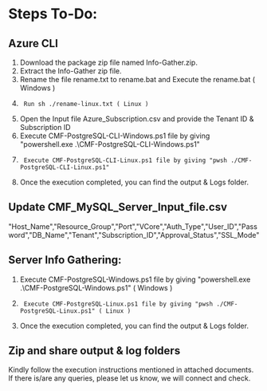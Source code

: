 # Steps To-Do:

## Azure CLI
1.	Download the package zip file named Info-Gather.zip.
2.	Extract the Info-Gather zip file.
3.	Rename the file rename.txt to rename.bat and Execute the rename.bat ( Windows ) 
4.      Run sh ./rename-linux.txt ( Linux )
5.	Open the Input file Azure_Subscription.csv and provide the Tenant ID & Subscription ID 
6.	Execute CMF-PostgreSQL-CLI-Windows.ps1 file by giving "powershell.exe .\CMF-PostgreSQL-CLI-Windows.ps1"
7.      Execute CMF-PostgreSQL-CLI-Linux.ps1 file by giving "pwsh ./CMF-PostgreSQL-CLI-Linux.ps1"
8.	Once the execution completed, you can find the output & Logs folder.

## Update CMF_MySQL_Server_Input_file.csv
   "Host_Name","Resource_Group","Port","VCore","Auth_Type","User_ID","Password","DB_Name","Tenant","Subscription_ID","Approval_Status","SSL_Mode"

## Server Info Gathering:
1.	Execute CMF-PostgreSQL-Windows.ps1 file by giving "powershell.exe .\CMF-PostgreSQL-Windows.ps1" ( Windows )
2.      Execute CMF-PostgreSQL-Linux.ps1 file by giving "pwsh ./CMF-PostgreSQL-Linux.ps1" ( Linux )
3.	Once the execution completed, you can find the output & Logs folder.

## Zip and share output & log folders 

Kindly follow the execution instructions mentioned in attached documents. 
If there is/are any queries, please let us know, we will connect and check.
